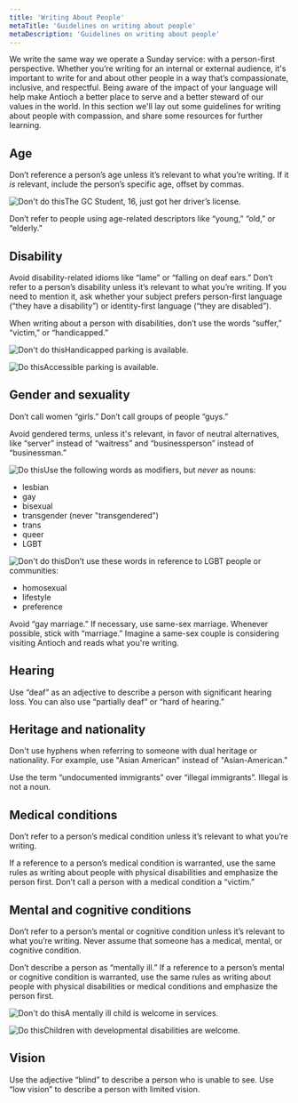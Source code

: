 ```yaml
---
title: 'Writing About People'
metaTitle: 'Guidelines on writing about people'
metaDescription: 'Guidelines on writing about people'
---
```


We write the same way we operate a Sunday service: with a person-first perspective. Whether you’re writing for an internal or external audience, it's important to write for and about other people in a way that’s compassionate, inclusive, and respectful. Being aware of the impact of your language will help make Antioch a better place to serve and a better steward of our values in the world. In this section we'll lay out some guidelines for writing about people with compassion, and share some resources for further learning.

## Age

Don’t reference a person’s age unless it’s relevant to what you’re writing. If it *is* relevant, include the person’s specific age, offset by commas.

<div class="box">
  <p><img src="../images/icons/no.svg" alt="Don't do this" class="icon" />The GC Student, 16, just got her driver’s license.</p>
</div>

Don’t refer to people using age-related descriptors like “young,” “old,” or “elderly.”

## Disability

Avoid disability-related idioms like “lame” or “falling on deaf ears.” Don’t refer to a person’s disability unless it’s relevant to what you’re writing. If you need to mention it, ask whether your subject prefers person-first language (“they have a disability”) or identity-first language (“they are disabled”).

When writing about a person with disabilities, don’t use the words “suffer,” “victim,” or “handicapped.”
<div class="box">
  <p><img src="../images/icons/no.svg" alt="Don't do this" class="icon" />Handicapped parking is available.</p>
  <p><img src="../images/icons/yes.svg" alt="Do this" class="icon" />Accessible parking is available.</p>
</div>

## Gender and sexuality

Don’t call women “girls.” Don’t call groups of people “guys.”

Avoid gendered terms, unless it's relevant, in favor of neutral alternatives, like “server” instead of “waitress” and “businessperson” instead of “businessman.”

<div class="box">
  <p><img src="../images/icons/yes.svg" alt="Do this" class="icon" />Use the following words as modifiers, but <i>never</i> as nouns:</p>
  <ul>
    <li>lesbian</li>
    <li>gay</li>
    <li>bisexual</li>
    <li>transgender (never "transgendered")</li>
    <li>trans</li>
    <li>queer</li>
    <li>LGBT</li>
  </ul>
</div>

<div class="box">
  <p><img src="../images/icons/no.svg" alt="Don't do this" class="icon" />Don’t use these words in reference to LGBT people or communities:</p>
  <ul>
    <li>homosexual</li>
    <li>lifestyle</li>
    <li>preference</li>
  </ul>
</div>

Avoid “gay marriage.” If necessary, use same-sex marriage. Whenever possible, stick with “marriage.” Imagine a same-sex couple is considering visiting Antioch and reads what you're writing.

## Hearing

Use “deaf” as an adjective to describe a person with significant hearing loss. You can also use “partially deaf” or “hard of hearing.”

## Heritage and nationality

Don't use hyphens when referring to someone with dual heritage or nationality. For example, use "Asian American" instead of "Asian-American."

Use the term “undocumented immigrants” over “illegal immigrants”. Illegal is not a noun.

## Medical conditions

Don’t refer to a person’s medical condition unless it’s relevant to what you’re writing.

If a reference to a person’s medical condition is warranted, use the same rules as writing about people with physical disabilities and emphasize the person first. Don’t call a person with a medical condition a “victim.”

## Mental and cognitive conditions

Don’t refer to a person’s mental or cognitive condition unless it’s relevant to what you’re writing. Never assume that someone has a medical, mental, or cognitive condition.

Don’t describe a person as “mentally ill.” If a reference to a person’s mental or cognitive condition is warranted, use the same rules as writing about people with physical disabilities or medical conditions and emphasize the person first.

<div class="box">
  <p><img src="../images/icons/no.svg" alt="Don't do this" class="icon" />A mentally ill child is welcome in services.</p>
  <p><img src="../images/icons/yes.svg" alt="Do this" class="icon" />Children with developmental disabilities are welcome.</p>
</div>

## Vision

Use the adjective “blind” to describe a person who is unable to see. Use “low vision” to describe a person with limited vision.
